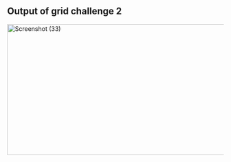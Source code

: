 ## Output of grid challenge 2

<img width="576" height="305" alt="Screenshot (33)" src="https://github.com/user-attachments/assets/367e5fb2-71f8-4d26-9d14-f2291acf5615" />
